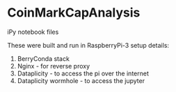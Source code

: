 # CoinMarkCapAnalysis
iPy notebook files

These were built and run in RaspberryPi-3
setup details:
1. BerryConda stack 
2. Nginx - for reverse proxy
3. Dataplicity - to access the pi over the internet
4. Dataplicity wormhole - to access the jupyter

